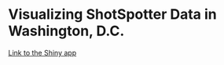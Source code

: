 # Visualizing ShotSpotter Data in Washington, D.C.

[Link to the Shiny app]("https://celine-vendler.shinyapps.io/shotspotter_washington_dc_app/")
